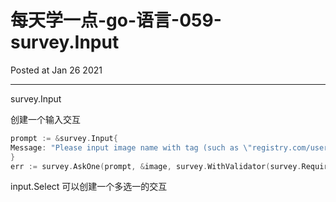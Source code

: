 # 每天学一点-go-语言-059-survey.Input

Posted at Jan 26 2021

---

survey.Input

创建一个输入交互



```go
prompt := &survey.Input{
Message: "Please input image name with tag (such as \"registry.com/user/repo:tag\"): ",
}
err := survey.AskOne(prompt, &image, survey.WithValidator(survey.Required))
```

input.Select 可以创建一个多选一的交互